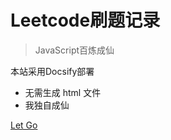 <!-- _coverpage.md -->

# Leetcode刷题记录 

> JavaScript百炼成仙

 本站采用Docsify部署
- 无需生成 html 文件
- 我独自成仙


[Let Go](/README.md)
